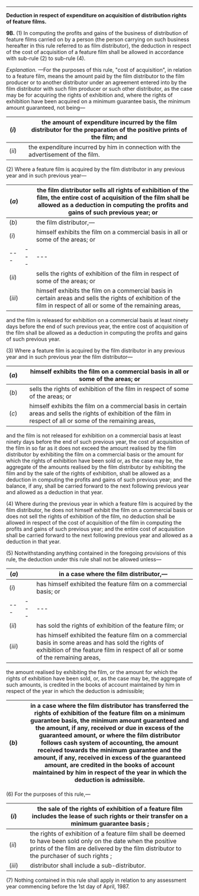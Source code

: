 ****

**Deduction in respect of expenditure on acquisition of distribution rights of feature films.**

**9B.** (1) In computing the profits and gains of the business of distribution of feature films carried on by a person (the person carrying on such business hereafter in this rule referred to as film distributor), the deduction in respect of the cost of acquisition of a feature film shall be allowed in accordance with sub-rule (2) to sub-rule (4).

_Explanation._ —For the purposes of this rule, "cost of acquisition", in relation to a feature film, means the amount paid by the film distributor to the film producer or to another distributor under an agreement entered into by the film distributor with such film producer or such other distributor, as the case may be for acquiring the rights of exhibition and, where the rights of exhibition have been acquired on a minimum guarantee basis, the minimum amount guaranteed, not being—

(_i_)|  |  the amount of expenditure incurred by the film distributor for the preparation of the positive prints of the film; and  
---|---|---  
(_ii_)|  |  the expenditure incurred by him in connection with the advertisement of the film.  
  
(2) Where a feature film is acquired by the film distributor in any previous year and in such previous year—

(_a_)|  | the film distributor sells all rights of exhibition of the film, the entire cost of acquisition of the film shall be allowed as a deduction in computing the profits and gains of such previous year; or  
---|---|---  
(_b_)|  |  the film distributor,—  
(_i_)|  |  himself exhibits the film on a commercial basis in all or some of the areas; or  
---|---|---  
(_ii_)|  |  sells the rights of exhibition of the film in respect of some of the areas; or  
(_iii_)|  |  himself exhibits the film on a commercial basis in certain areas and sells the rights of exhibition of the film in respect of all or some of the remaining areas,  
  
and the film is released for exhibition on a commercial basis at least ninety days before the end of such previous year, the entire cost of acquisition of the film shall be allowed as a deduction in computing the profits and gains of such previous year.

(3) Where a feature film is acquired by the film distributor in any previous year and in such previous year the film distributor—

(_a_)|  | himself exhibits the film on a commercial basis in all or some of the areas; or  
---|---|---  
(_b_)|  |  sells the rights of exhibition of the film in respect of some of the areas; or  
(_c_)|  |  himself exhibits the film on a commercial basis in certain areas and sells the rights of exhibition of the film in respect of all or some of the remaining areas,  
  
and the film is not released for exhibition on a commercial basis at least ninety days before the end of such previous year, the cost of acquisition of the film in so far as it does not exceed the amount realised by the film distributor by exhibiting the film on a commercial basis or the amount for which the rights of exhibition have been sold or, as the case may be, the aggregate of the amounts realised by the film distributor by exhibiting the film and by the sale of the rights of exhibition, shall be allowed as a deduction in computing the profits and gains of such previous year; and the balance, if any, shall be carried forward to the next following previous year and allowed as a deduction in that year.

(4) Where during the previous year in which a feature film is acquired by the film distributor, he does not himself exhibit the film on a commercial basis or does not sell the rights of exhibition of the film, no deduction shall be allowed in respect of the cost of acquisition of the film in computing the profits and gains of such previous year; and the entire cost of acquisition shall be carried forward to the next following previous year and allowed as a deduction in that year.

(5) Notwithstanding anything contained in the foregoing provisions of this rule, the deduction under this rule shall not be allowed unless—

(_a_)|  |  in a case where the film distributor,—  
---|---|---  
(_i_) |  | has himself exhibited the feature film on a commercial basis; or  
---|---|---  
(_ii_)|  |  has sold the rights of exhibition of the feature film; or  
(_iii_)|  |  has himself exhibited the feature film on a commercial basis in some areas and has sold the rights of exhibition of the feature film in respect of all or some of the remaining areas,  
  
the amount realised by exhibiting the film, or the amount for which the rights of exhibition have been sold, or, as the case may be, the aggregate of such amounts, is credited in the books of account maintained by him in respect of the year in which the deduction is admissible;

(_b_)|  |  in a case where the film distributor has transferred the rights of exhibition of the feature film on a minimum guarantee basis, the minimum amount guaranteed and the amount, if any, received or due in excess of the guaranteed amount, or where the film distributor follows cash system of accounting, the amount received towards the minimum guarantee and the amount, if any, received in excess of the guaranteed amount, are credited in the books of account maintained by him in respect of the year in which the deduction is admissible.  
---|---|---  
  
(6) For the purposes of this rule,—

(_i_)|  |  the sale of the rights of exhibition of a feature film includes the lease of such rights or their transfer on a minimum guarantee basis ;  
---|---|---  
(_ii_)|  |  the rights of exhibition of a feature film shall be deemed to have been sold only on the date when the positive prints of the film are delivered by the film distributor to the purchaser of such rights ;  
(_iii_)|  |  distributor shall include a sub-distributor.  
  
(7) Nothing contained in this rule shall apply in relation to any assessment year commencing before the 1st day of April, 1987.
